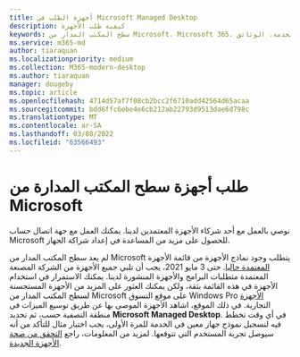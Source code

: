 ```yaml
---
title: أجهزة الطلب في Microsoft Managed Desktop
description: كيفية طلب الأجهزة
keywords: سطح المكتب المدار من Microsoft، Microsoft 365، الخدمة، الوثائق
ms.service: m365-md
author: tiaraquan
ms.localizationpriority: medium
ms.collection: M365-modern-desktop
ms.author: tiaraquan
manager: dougeby
ms.topic: article
ms.openlocfilehash: 4714d57af7f08cb2bcc2f6710add42564d65acaa
ms.sourcegitcommit: bdd6ffc6ebe4e6cb212ab22793d9513dae6d798c
ms.translationtype: MT
ms.contentlocale: ar-SA
ms.lasthandoff: 03/08/2022
ms.locfileid: "63566493"
---
```

# <a name="order-microsoft-managed-desktop-devices"></a>طلب أجهزة سطح المكتب المدارة من Microsoft

نوصي بالعمل مع أحد شركاء الأجهزة المعتمدين لدينا. يمكنك العمل مع جهة اتصال حساب Microsoft للحصول على مزيد من المساعدة في إعداد شراكة الجهاز.

لم يعد سطح المكتب المدار من Microsoft يتطلب وجود نماذج الأجهزة من قائمة الأجهزة [المعتمدة حاليا](../service-description/device-list.md). حتى 3 مايو 2021، يجب أن تلبي جميع الأجهزة من الشركة المصنعة المعتمدة متطلبات البرامج والأجهزة المنشورة لدينا. يمكنك الاستمرار في استخدام الأجهزة في هذه القائمة بثقة، ولكن يمكنك العثور على المزيد من الأجهزة المستحسنة لسطح المكتب المدار من Microsoft على موقع التسوق Windows Pro [الأجهزة](https://www.microsoft.com/windows/business/devices) التجارية. في ذلك الموقع، اشاهد الأجهزة الموصى بها عن طريق  توسيع الميزات في  منطقة التصفية حسب، ثم تحديد **Microsoft Managed Desktop**. في أي وقت تخطط فيه لتسجيل نموذج جهاز معين في الخدمة للمرة الأولى، يجب اختبار مثال للتأكد من أنه سيوصل تجربة المستخدم التي تتوقعها. لمزيد من المعلومات، راجع [التحقق من صحة الأجهزة الجديدة](../get-started/validate-device.md).
